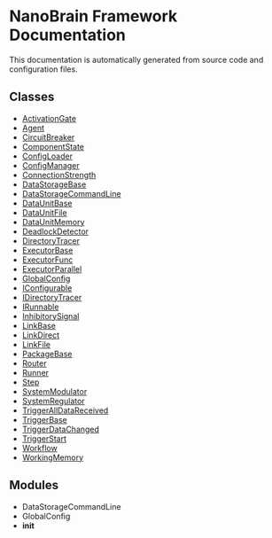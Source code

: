 # NanoBrain Framework Documentation

This documentation is automatically generated from source code and configuration files.

## Classes

- [ActivationGate](ActivationGate.md)
- [Agent](Agent.md)
- [CircuitBreaker](CircuitBreaker.md)
- [ComponentState](ComponentState.md)
- [ConfigLoader](ConfigLoader.md)
- [ConfigManager](ConfigManager.md)
- [ConnectionStrength](ConnectionStrength.md)
- [DataStorageBase](DataStorageBase.md)
- [DataStorageCommandLine](DataStorageCommandLine.md)
- [DataUnitBase](DataUnitBase.md)
- [DataUnitFile](DataUnitFile.md)
- [DataUnitMemory](DataUnitMemory.md)
- [DeadlockDetector](DeadlockDetector.md)
- [DirectoryTracer](DirectoryTracer.md)
- [ExecutorBase](ExecutorBase.md)
- [ExecutorFunc](ExecutorFunc.md)
- [ExecutorParallel](ExecutorParallel.md)
- [GlobalConfig](GlobalConfig.md)
- [IConfigurable](IConfigurable.md)
- [IDirectoryTracer](IDirectoryTracer.md)
- [IRunnable](IRunnable.md)
- [InhibitorySignal](InhibitorySignal.md)
- [LinkBase](LinkBase.md)
- [LinkDirect](LinkDirect.md)
- [LinkFile](LinkFile.md)
- [PackageBase](PackageBase.md)
- [Router](Router.md)
- [Runner](Runner.md)
- [Step](Step.md)
- [SystemModulator](SystemModulator.md)
- [SystemRegulator](SystemRegulator.md)
- [TriggerAllDataReceived](TriggerAllDataReceived.md)
- [TriggerBase](TriggerBase.md)
- [TriggerDataChanged](TriggerDataChanged.md)
- [TriggerStart](TriggerStart.md)
- [Workflow](Workflow.md)
- [WorkingMemory](WorkingMemory.md)

## Modules

- DataStorageCommandLine
- GlobalConfig
- __init__

